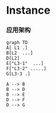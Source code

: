 # Instance

### 应用架构

```mermaid
graph TD
A[ L1 .]
B[L2  ...]
D[L2]
E["L3-1"  ...]
F["L3-2" .....]
G[L3-3 .]

A --> B
B --> D
B --> E
D --> F
D --> G
```

